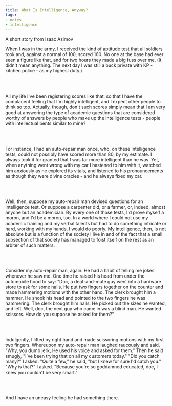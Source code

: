```yaml
---
title: What Is Intelligence, Anyway?
tags: 
- notes
- intelligence
---
```


<p>A short story from Isaac Asimov</p>

<p>When I was in the army, I received the kind of aptitude test that all soldiers took and, against a normal of 100, scored 160. No one at the base had ever seen a figure like that, and for two hours they made a big fuss over me. (It didn't mean anything. The next day I was still a buck private with KP - kitchen police - as my highest duty.)</p>
<br/>
<br/>
<p>All my life I've been registering scores like that, so that I have the complacent feeling that I'm highly intelligent, and I expect other people to think so too. Actually, though, don't such scores simply mean that I am very good at answering the type of academic questions that are considered worthy of answers by people who make up the intelligence tests - people with intellectual bents similar to mine?</p>
<br/>
<br/>
<p>For instance, I had an auto-repair man once, who, on these intelligence tests, could not possibly have scored more than 80, by my estimate. I always took it for granted that I was far more intelligent than he was. Yet, when anything went wrong with my car I hastened to him with it, watched him anxiously as he explored its vitals, and listened to his pronouncements as though they were divine oracles - and he always fixed my car.</p>
<br/>
<br/>
<p>Well, then, suppose my auto-repair man devised questions for an intelligence test. Or suppose a carpenter did, or a farmer, or, indeed, almost anyone but an academician. By every one of those tests, I'd prove myself a moron, and I'd be a moron, too. In a world where I could not use my academic training and my verbal talents but had to do something intricate or hard, working with my hands, I would do poorly. My intelligence, then, is not absolute but is a function of the society I live in and of the fact that a small subsection of that society has managed to foist itself on the rest as an arbiter of such matters.</p>
<br/>
<br/>
<p>Consider my auto-repair man, again. He had a habit of telling me jokes whenever he saw me. One time he raised his head from under the automobile hood to say: "Doc, a deaf-and-mute guy went into a hardware store to ask for some nails. He put two fingers together on the counter and made hammering motions with the other hand. The clerk brought him a hammer. He shook his head and pointed to the two fingers he was hammering. The clerk brought him nails. He picked out the sizes he wanted, and left. Well, doc, the next guy who came in was a blind man. He wanted scissors. How do you suppose he asked for them?"</p>
<br/>
<br/>
<p>Indulgently, I lifted by right hand and made scissoring motions with my first two fingers. Whereupon my auto-repair man laughed raucously and said, "Why, you dumb jerk, He used his voice and asked for them." Then he said smugly, "I've been trying that on all my customers today." "Did you catch many?" I asked. "Quite a few," he said, "but I knew for sure I'd catch you." "Why is that?" I asked. "Because you're so goddamned educated, doc, I knew you couldn't be very smart."</p>
<br/><br/>
<p>And I have an uneasy feeling he had something there. </p>
